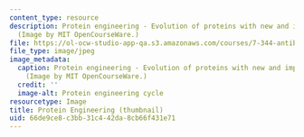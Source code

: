 ```yaml
---
content_type: resource
description: Protein engineering - Evolution of proteins with new and improved characteristics.
  (Image by MIT OpenCourseWare.)
file: https://ol-ocw-studio-app-qa.s3.amazonaws.com/courses/7-344-antibiotics-toxins-and-protein-engineering-spring-2007/66de9ce8c3bb31c442da8cb66f431e71_7-344s07-th.jpg
file_type: image/jpeg
image_metadata:
  caption: Protein engineering - Evolution of proteins with new and improved characteristics.
    (Image by MIT OpenCourseWare.)
  credit: ''
  image-alt: Protein engineering cycle
resourcetype: Image
title: Protein Engineering (thumbnail)
uid: 66de9ce8-c3bb-31c4-42da-8cb66f431e71
---
```

